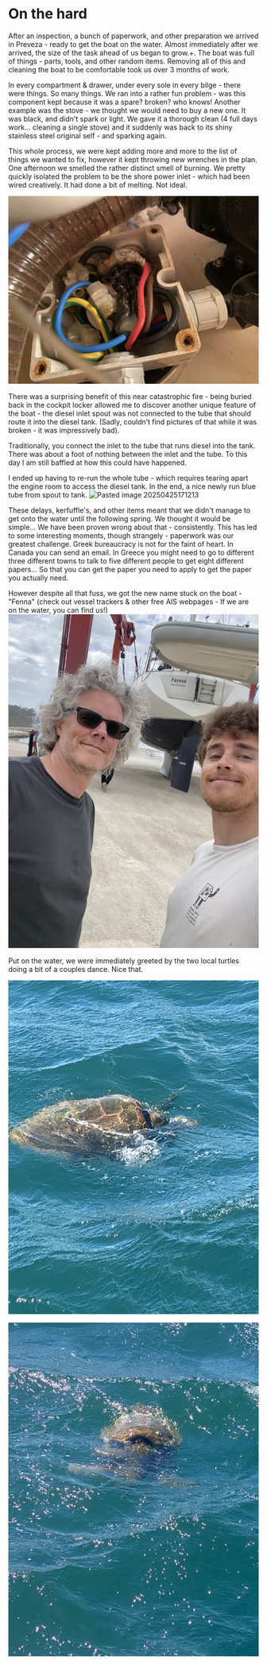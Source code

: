 # On the hard

After an inspection, a bunch of paperwork, and other preparation we arrived in Preveza - ready to get the boat on the water. Almost immediately after we arrived, the size of the task ahead of us began to grow.+. The boat was full of things - parts, tools, and other random items. Removing all of this and cleaning the boat to be comfortable took us over 3 months of work. 

In every compartment & drawer, under every sole in every bilge - there were things. So many things. We ran into a rather fun problem - was this component kept because it was a spare? broken? who knows! Another example was the stove - we thought we would need to buy a new one. It was black, and didn't spark or light. We gave it a thorough clean (4 full days work... cleaning a single stove) and it suddenly was back to its shiny stainless steel original self - and sparking again. 

This whole process, we were kept adding more and more to the list of things we wanted to fix, however it kept throwing new wrenches in the plan. One afternoon we smelled the rather distinct smell of burning. We pretty quickly isolated the problem to be the shore power inlet - which had been wired creatively. It had done a bit of melting. Not ideal.

![IMG_2272](attachments/shorepower_melty.jpg)

There was a surprising benefit of this near catastrophic fire - being buried back in the cockpit locker allowed me to discover another unique feature of the boat - the diesel inlet spout was not connected to the tube that should route it into the diesel tank. (Sadly, couldn’t find pictures of that while it was broken - it was impressively bad). 

Traditionally, you connect the inlet to the tube that runs diesel into the tank. There was about a foot of nothing between the inlet and the tube. To this day I am still baffled at how this could have happened. 

I ended up having to re-run the whole tube - which requires tearing apart the engine room to access the diesel tank. In the end, a nice newly run blue tube from spout to tank. 
![Pasted image 20250425171213](attachments/Pasted%20image%2020250425171213.jpg)

These delays, kerfuffle's, and other items meant that we didn't manage to get onto the water until the following spring. We thought it would be simple... We have been proven wrong about that - consistently. This has led to some interesting moments, though strangely - paperwork was our greatest challenge. Greek bureaucracy is not for the faint of heart. In Canada you can send an email. In Greece you might need to go to different three different towns to talk to five different people to get eight different papers... So that you can get the paper you need to apply to get the paper you actually need. 

However despite all that fuss, we got the new name stuck on the boat - "Fenna" (check out vessel trackers & other free AIS webpages - If we are on the water, you can find us!)
![](attachments/fenna_first_launch.jpg)

Put on the water, we were immediately greeted by the two local turtles doing a bit of a couples dance. Nice that. 

![](attachments/turtles_mating.jpg)

![](attachments/turtles_mating2.jpg)
